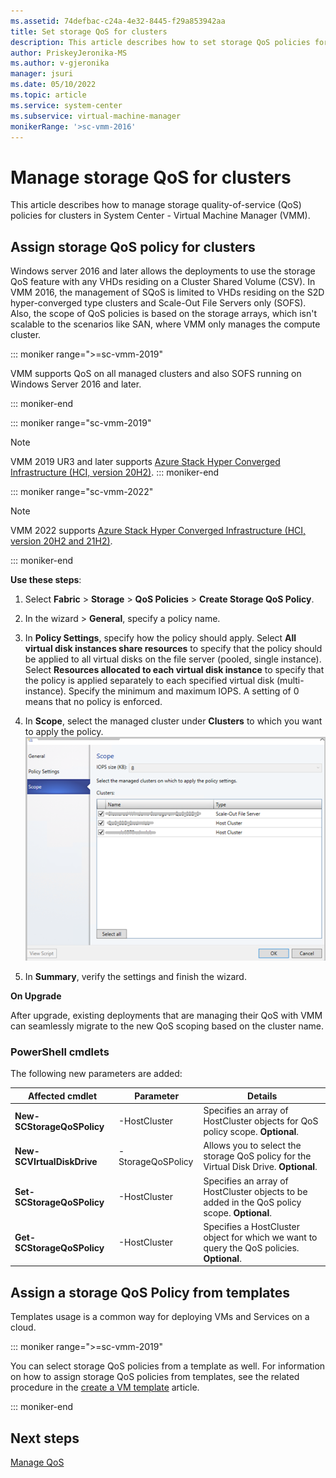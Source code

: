 ```yaml
---
ms.assetid: 74defbac-c24a-4e32-8445-f29a853942aa
title: Set storage QoS for clusters
description: This article describes how to set storage QoS policies for clusters
author: PriskeyJeronika-MS
ms.author: v-gjeronika
manager: jsuri
ms.date: 05/10/2022
ms.topic: article
ms.service: system-center
ms.subservice: virtual-machine-manager
monikerRange: '>sc-vmm-2016'
---
```


# Manage storage QoS for clusters




This article describes how to manage storage quality-of-service (QoS) policies for clusters in System Center - Virtual Machine Manager (VMM).  


## Assign storage QoS policy for clusters
Windows server 2016 and later allows the deployments to use the storage QoS feature with any VHDs residing on a Cluster Shared Volume (CSV). In VMM 2016, the management of SQoS is limited to VHDs residing on the S2D hyper-converged type clusters and Scale-Out File Servers only (SOFS). Also, the scope of QoS policies is based on the storage arrays, which isn't scalable to the scenarios like SAN, where VMM only manages the compute cluster.

::: moniker range=">=sc-vmm-2019"

VMM supports QoS on all managed clusters and also SOFS running on Windows Server 2016 and later.

::: moniker-end

::: moniker range="sc-vmm-2019"
> [!NOTE]
> VMM 2019 UR3 and later supports [Azure Stack Hyper Converged Infrastructure (HCI, version 20H2)](deploy-manage-azure-stack-hci.md).
::: moniker-end

::: moniker range="sc-vmm-2022"

> [!NOTE]
> VMM 2022 supports [Azure Stack Hyper Converged Infrastructure (HCI, version 20H2 and 21H2)](deploy-manage-azure-stack-hci.md).

::: moniker-end

**Use these steps**:

1. Select **Fabric** > **Storage** > **QoS Policies** > **Create Storage QoS Policy**.
2. In the wizard > **General**, specify a policy name.
3. In **Policy Settings**, specify how the policy should apply. Select **All virtual disk instances share resources** to specify that the policy should be applied to all virtual disks on the file server (pooled, single instance). Select **Resources allocated to each virtual disk instance** to specify that the policy is applied separately to each specified virtual disk (multi-instance). Specify the minimum and maximum IOPS. A setting of 0 means that no policy is enforced.
4. In **Scope**, select the managed cluster under **Clusters** to which you want to apply the policy.
   ![Screenshot of select cluster.](media/storage-sqos-clusters/sqos-clusters.png)

5. In **Summary**, verify the settings and finish the wizard.

**On Upgrade**

After upgrade, existing deployments that are managing their QoS with VMM can seamlessly migrate to the new QoS scoping based on the cluster name.

### PowerShell cmdlets

The following new parameters are added:

**Affected cmdlet** | **Parameter** | **Details**
--- | --- |---
**New-SCStorageQoSPolicy** |-HostCluster | Specifies an array of HostCluster objects for QoS policy scope. **Optional**.
**New-SCVIrtualDiskDrive** |-StorageQoSPolicy | Allows you to select the storage QoS policy for the Virtual Disk Drive. **Optional**.
**Set-SCStorageQoSPolicy** |-HostCluster | Specifies an array of HostCluster objects to be added in the QoS policy scope. **Optional**.
**Get-SCStorageQoSPolicy**	 |-HostCluster | Specifies a HostCluster object for which we want to query the QoS policies. **Optional**.


## Assign  a storage QoS Policy from templates
   Templates usage is a common way for deploying VMs and Services on a cloud.



::: moniker range=">=sc-vmm-2019"

   You can select storage QoS policies from a template as well. For information on how to assign storage QoS policies from templates, see the related procedure in the [create a VM template](library-vm-templates.md) article.

::: moniker-end

## Next steps
  [Manage QoS](./manage-sofs-qos.md)
